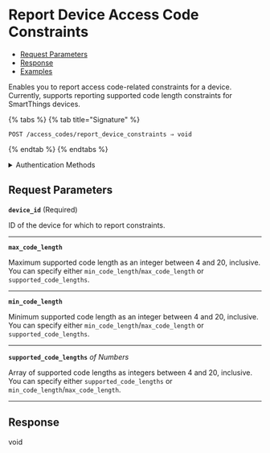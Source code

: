 # Report Device Access Code Constraints

- [Request Parameters](./#request-parameters)
- [Response](./#response)
- [Examples](./#examples)

Enables you to report access code-related constraints for a device. Currently, supports reporting supported code length constraints for SmartThings devices.

{% tabs %}
{% tab title="Signature" %}
```
POST /access_codes/report_device_constraints ⇒ void
```
{% endtab %}
{% endtabs %}

<details>

<summary>Authentication Methods</summary>

- API key
- Client session token
- Personal access token
  <br>Must also include the `seam-workspace` header in the request.

To learn more, see [Authentication](https://docs.seam.co/latest/api/authentication).
</details>

## Request Parameters

**`device_id`**  (Required)

ID of the device for which to report constraints.

---

**`max_code_length`** 

Maximum supported code length as an integer between 4 and 20, inclusive. You can specify either `min_code_length`/`max_code_length` or `supported_code_lengths`.

---

**`min_code_length`** 

Minimum supported code length as an integer between 4 and 20, inclusive. You can specify either `min_code_length`/`max_code_length` or `supported_code_lengths`.

---

**`supported_code_lengths`**  *of Numbers*

Array of supported code lengths as integers between 4 and 20, inclusive. You can specify either `supported_code_lengths` or `min_code_length`/`max_code_length`.

---


## Response

void
